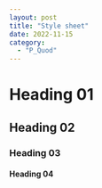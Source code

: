 ```yaml
---
layout: post
title: "Style sheet"
date: 2022-11-15
category:
  - "P_Quod"
---
```


# Heading 01

## Heading 02

### Heading 03

#### Heading 04
